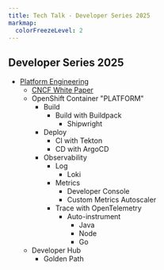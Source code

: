 ```yaml
---
title: Tech Talk - Developer Series 2025
markmap:
  colorFreezeLevel: 2
---
```


## Developer Series 2025

- [Platform Engineering](https://tag-app-delivery.cncf.io/blog/proposal-platform-engineering-/)
  - [CNCF White Paper](https://tag-app-delivery.cncf.io/whitepapers/platforms/)
  - OpenShift Container "PLATFORM"
    - Build
      - Build with Buildpack
        - Shipwright
    - Deploy
        - CI with Tekton
        - CD with ArgoCD
    - Observability
      - Log
        - Loki
      - Metrics
        - Developer Console
        - Custom Metrics Autoscaler
      - Trace with OpenTelemetry
        - Auto-instrument
          - Java
          - Node
          - Go
    <!-- - Brand new features
      - OpenShift Lightspeed?
      - [Incident Dectection](https://developers.redhat.com/articles/2025/04/15/incident-detection-openshift-tech-preview-here?sc_cid=RHCTG0250000446542#)
      - [Observability Signal Correlation](https://developers.redhat.com/articles/2024/09/19/observability-signal-correlation-red-hat-openshift-technology-preview)
      - Deploy sample RAG app? -->
  - Developer Hub
    - Golden Path